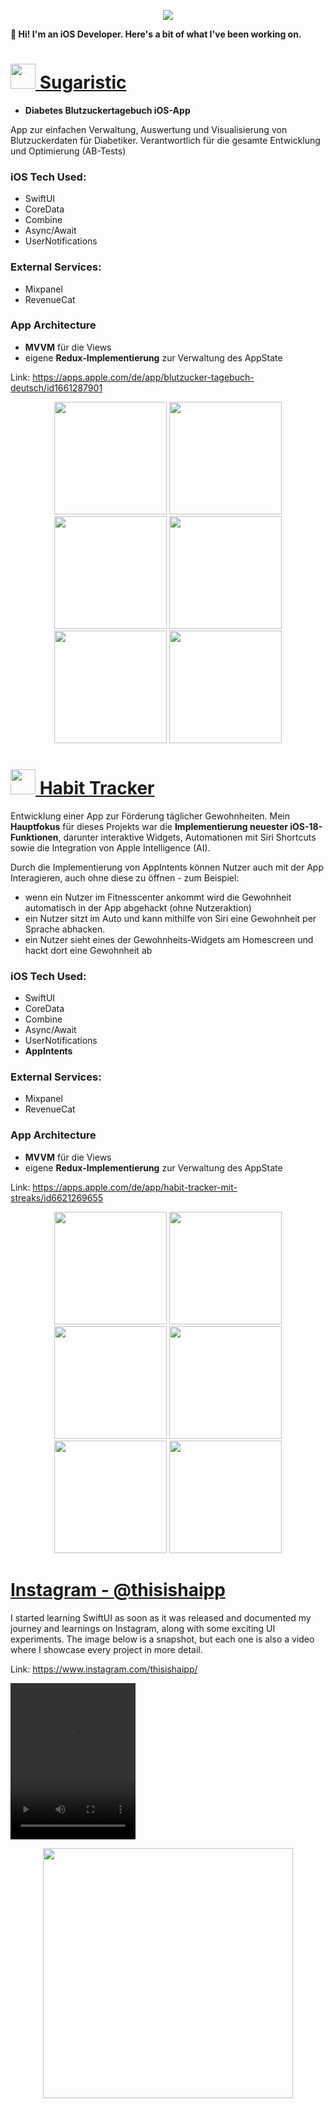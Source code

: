 <p align="center">
<img src="https://github.com/Hainkinho/iOS-Developer-Portfolio/blob/main/images/Banner.jpg?raw=true"/>
</p>

**👋 Hi! I'm an iOS Developer. Here's a bit of what I've been working on.**





# [<img src="https://github.com/Hainkinho/iOS-Developer-Portfolio/blob/main/images/logo-sugaristic.jpg?raw=true" width="40"/> Sugaristic](https://apps.apple.com/de/app/blutzucker-tagebuch-deutsch/id1661287901)

- **Diabetes Blutzuckertagebuch iOS-App**

App zur einfachen Verwaltung, Auswertung und Visualisierung von Blutzuckerdaten für Diabetiker. Verantwortlich für die gesamte Entwicklung und Optimierung (AB-Tests)

### iOS Tech Used:
* SwiftUI
* CoreData
* Combine
* Async/Await
* UserNotifications

### External Services:
* Mixpanel
* RevenueCat

### App Architecture
* **MVVM** für die Views
* eigene **Redux-Implementierung** zur Verwaltung des AppState


Link: https://apps.apple.com/de/app/blutzucker-tagebuch-deutsch/id1661287901


<p align="center">
<img src="https://github.com/Hainkinho/iOS-Developer-Portfolio/blob/main/images/01.jpg?raw=true" width="180"/>
<img src="https://github.com/Hainkinho/iOS-Developer-Portfolio/blob/main/images/02.jpg?raw=true" width="180"/>
<img src="https://github.com/Hainkinho/iOS-Developer-Portfolio/blob/main/images/03.jpg?raw=true" width="180"/>
<img src="https://github.com/Hainkinho/iOS-Developer-Portfolio/blob/main/images/04.jpg?raw=true" width="180"/>
<img src="https://github.com/Hainkinho/iOS-Developer-Portfolio/blob/main/images/05.jpg?raw=true" width="180"/>
<img src="https://github.com/Hainkinho/iOS-Developer-Portfolio/blob/main/images/06.jpg?raw=true" width="180"/>
</p>



# [<img src="https://github.com/Hainkinho/iOS-Developer-Portfolio/blob/main/images/habit-tracker/Logo.png?raw=true" width="40"/> Habit Tracker](https://apps.apple.com/de/app/habit-tracker-mit-streaks/id6621269655)


Entwicklung einer App zur Förderung täglicher Gewohnheiten. Mein **Hauptfokus** für dieses Projekts war die **Implementierung neuester iOS-18-Funktionen**, darunter interaktive Widgets, Automationen mit Siri Shortcuts sowie die Integration von Apple Intelligence (AI).

Durch die Implementierung von AppIntents können Nutzer auch mit der App Interagieren, auch ohne diese zu öffnen - zum Beispiel:
* wenn ein Nutzer im Fitnesscenter ankommt wird die Gewohnheit automatisch in der App abgehackt (ohne Nutzeraktion)
* ein Nutzer sitzt im Auto und kann mithilfe von Siri eine Gewohnheit per Sprache abhacken.
* ein Nutzer sieht eines der Gewohnheits-Widgets am Homescreen und hackt dort eine Gewohnheit ab

### iOS Tech Used:
* SwiftUI
* CoreData
* Combine
* Async/Await
* UserNotifications
* **AppIntents**

### External Services:
* Mixpanel
* RevenueCat

### App Architecture
* **MVVM** für die Views
* eigene **Redux-Implementierung** zur Verwaltung des AppState

Link: https://apps.apple.com/de/app/habit-tracker-mit-streaks/id6621269655

<p align="center">
<!-- <img src="https://github.com/Hainkinho/iOS-Developer-Portfolio/blob/main/images/habit-tracker/1.png?raw=true" width="180"/> -->


<!-- <img src="https://github.com/Hainkinho/iOS-Developer-Portfolio/blob/main/images/habit-tracker/5.png?raw=true" width="180"/> -->

<img src="https://github.com/Hainkinho/iOS-Developer-Portfolio/blob/main/images/habit-tracker/2.png?raw=true" width="180"/>

<img src="https://github.com/Hainkinho/iOS-Developer-Portfolio/blob/main/images/habit-tracker/3.png?raw=true" width="180"/>

<img src="https://github.com/Hainkinho/iOS-Developer-Portfolio/blob/main/images/habit-tracker/4.png?raw=true" width="180"/>

<img src="https://github.com/Hainkinho/iOS-Developer-Portfolio/blob/main/images/habit-tracker/8.jpg?raw=true" width="180"/>

<!-- <img src="https://github.com/Hainkinho/iOS-Developer-Portfolio/blob/main/images/habit-tracker/6.png?raw=true" width="180"/> -->

<img src="https://github.com/Hainkinho/iOS-Developer-Portfolio/blob/main/images/habit-tracker/7.jpg?raw=true" width="180"/>


<img src="https://github.com/Hainkinho/iOS-Developer-Portfolio/blob/main/images/habit-tracker/9.jpg?raw=true" width="180"/>

</p>



# [Instagram - @thisishaipp](https://www.instagram.com/thisishaipp/)

I started learning SwiftUI as soon as it was released and documented my journey and learnings on Instagram, along with some exciting UI experiments. The image below is a snapshot, but each one is also a video where I showcase every project in more detail.

Link: https://www.instagram.com/thisishaipp/

<video width="200" height="250" controls>
  <source src="https://github.com/Hainkinho/iOS-Developer-Portfolio/blob/main/videos/Movies-Parallax-Effect.mp4?raw=true" type="video/mp4">
Your browser does not support the video tag.
</video>

<p align="center">
<img src="https://github.com/Hainkinho/iOS-Developer-Portfolio/blob/main/images/Instagram-Feed-Part-1.jpg?raw=true" width="400"/>
</p>

<!-- </br>

<img src="https://github.com/Hainkinho/iOS-Developer-Portfolio/blob/main/images/Instagram-Feed-Part-2.jpg?raw=true" width="400"/> -->